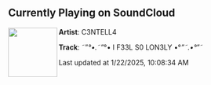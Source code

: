 ## Currently Playing on SoundCloud

[<img align="left" width="100" src="https://i1.sndcdn.com/artworks-mBgaHS5V31E1Sirc-9InKHA-t500x500.jpg">](https://soundcloud.com/centellaculiao/i-f33l-s0-lon3ly?in=saxurn/sets/cop-a-zip)

**Artist**: C3NTELL4 

**Track**: ˜”*°•.˜”*°• I F33L S0 LON3LY •°*”˜.•°*”˜

Last updated at 1/22/2025, 10:08:34 AM
